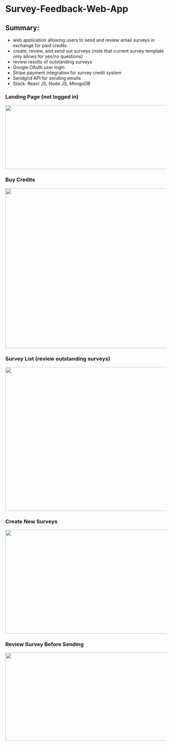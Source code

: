# Survey-Feedback-Web-App

## Summary:
- web application allowing users to send and review email surveys in exchange for paid credits
- create, review, and send out surveys (note that current survey template only allows for yes/no questions)
- review results of outstanding surveys
- Google OAuth user login
- Stripe payment integration for survey credit system
- Sendgrid API for sending emails
- Stack: React JS, Node JS, MongoDB


### Landing Page (not logged in)
<img src="https://raw.githubusercontent.com/ltchang2019/Survey-Feedback-Web-App/master/image-assets/landing.png" width="800" height="200" />
<br>

### Buy Credits
<img src="https://raw.githubusercontent.com/ltchang2019/Survey-Feedback-Web-App/master/image-assets/payment.png" width="800" height="500" />
<br>

### Survey List (review outstanding surveys)
<img src="https://raw.githubusercontent.com/ltchang2019/Survey-Feedback-Web-App/master/image-assets/surveyList.png" width="800" height="450" />
<br>

### Create New Surveys
<img src="https://raw.githubusercontent.com/ltchang2019/Survey-Feedback-Web-App/master/image-assets/form.png" width="800" height="325" />
<br>

### Review Survey Before Sending
<img src="https://raw.githubusercontent.com/ltchang2019/Survey-Feedback-Web-App/master/image-assets/review.png" width="800" height="275" />
<br>
